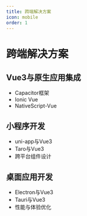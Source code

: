 ```yaml
---
title: 跨端解决方案
icon: mobile
order: 1
---
```


# 跨端解决方案

## Vue3与原生应用集成
- Capacitor框架
- Ionic Vue
- NativeScript-Vue

## 小程序开发
- uni-app与Vue3
- Taro与Vue3
- 跨平台组件设计

## 桌面应用开发
- Electron与Vue3
- Tauri与Vue3
- 性能与体验优化
